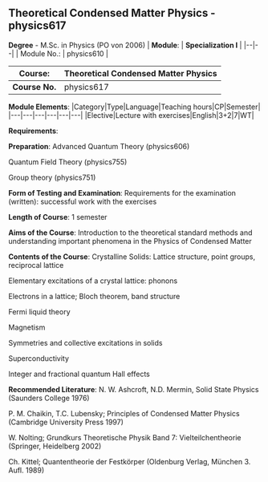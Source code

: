 ## Theoretical Condensed Matter Physics - physics617

**Degree** - M.Sc. in Physics (PO von 2006)
| **Module**: | **Specialization I** |
|--|--|
| Module No.: | physics610 |

| **Course**: | Theoretical Condensed Matter Physics |
|------|------|
| **Course No.** | physics617 |

**Module Elements**:
|Category|Type|Language|Teaching hours|CP|Semester|
|---|---|---|---|---|---|
|Elective|Lecture with exercises|English|3+2|7|WT|

**Requirements**:


**Preparation**:
Advanced Quantum Theory (physics606)

Quantum Field Theory (physics755)

Group theory (physics751)

**Form of Testing and Examination**:
Requirements for the examination (written): successful work with the exercises

**Length of Course**:
1 semester

**Aims of the Course**:
Introduction to the theoretical standard methods and understanding important phenomena in the Physics of Condensed Matter

**Contents of the Course**:
Crystalline Solids: Lattice structure, point groups, reciprocal lattice

Elementary excitations of a crystal lattice: phonons

Electrons in a lattice; Bloch theorem, band structure

Fermi liquid theory

Magnetism

Symmetries and collective excitations in solids

Superconductivity

Integer and fractional quantum Hall effects

**Recommended Literature**:
N. W. Ashcroft, N.D. Mermin, Solid State Physics (Saunders College 1976)

P. M. Chaikin, T.C. Lubensky; Principles of Condensed Matter Physics (Cambridge University Press 1997)

W. Nolting; Grundkurs Theoretische Physik Band 7: Vielteilchentheorie (Springer, Heidelberg 2002)

Ch. Kittel; Quantentheorie der Festkörper (Oldenburg Verlag, München 3. Aufl. 1989)


